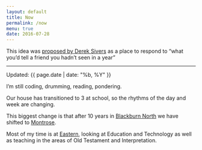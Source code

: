 ```yaml
---
layout: default
title: Now
permalink: /now
menu: true
date: 2016-07-28
---
```

This idea was [proposed by Derek Sivers](http://nownownow.com/about) as a place to respond to
“what you’d tell a friend you hadn’t seen in a year”
<hr />
Updated: {{ page.date | date: "%b, %Y" }}

I’m still coding, drumming, reading, pondering.

Our house has transitioned to 3 at school, so the rhythms of the day and week are changing.

This biggest change is that after 10 years in [Blackburn North](https://www.google.com.au/maps/@-37.8046454,145.1462904,15z)
we have shifted to [Montrose](https://www.google.com.au/maps/@-37.8073644,145.3506885,14z).

Most of my time is at [Eastern](https://eastern.edu.au), looking at Education and Technology
as well as teaching in the areas of Old Testament and Interpretation.
